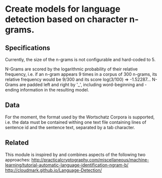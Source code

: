 # Create models for language detection based on character n-grams.

## Specifications
Currently, the size of the n-grams is not configurable and hard-coded to 5.

N-Grams are scored by the logarithmic probability of their relative frequency, i.e. if an n-gram appears 9 times in a corpus of 300 n-grams, its relative frequency would be 9/300 and its score log(3/100) => -1.52287... N-Grams are padded left and right by '_', including word-beginning and -ending information in the resulting model.

## Data
For the moment, the format used by the Wortschatz Corpora is supported, i.e. the data must be contained withing one text file containing lines of sentence id and the sentence text, separated by a tab character.

## Related
This module is inspired by and combines aspects of the following two approaches:
http://practicalcryptography.com/miscellaneous/machine-learning/tutorial-automatic-language-identification-ngram-b/
http://cloudmark.github.io/Language-Detection/
